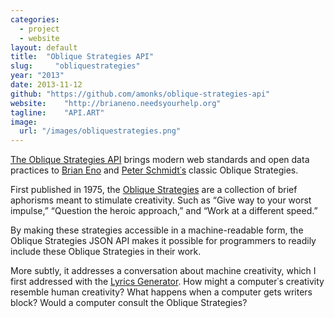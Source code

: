```yaml
---
categories:
  - project
  - website
layout: default
title:  "Oblique Strategies API"
slug:     "obliquestrategies"
year: "2013"
date: 2013-11-12
github: "https://github.com/amonks/oblique-strategies-api"
website:    "http://brianeno.needsyourhelp.org"
tagline:    "API.ART"
image:
  url: "/images/obliquestrategies.png"
---
```

<a href="http://brianeno.needsyourhelp.org">The Oblique Strategies API</a> brings modern web standards and open data practices to <a href="http://en.wikipedia.org/wiki/Brian_Eno">Brian Eno</a> and <a href="http://en.wikipedia.org/wiki/Peter_Schmidt_(artist)">Peter Schmidt&#8127;s</a> classic Oblique Strategies.

First published in 1975, the <a href="http://en.wikipedia.org/wiki/Oblique_Strategies">Oblique Strategies</a> are a collection of brief aphorisms meant to stimulate creativity. Such as &ldquo;Give way to your worst impulse,&rdquo; &ldquo;Question the heroic approach,&rdquo; and &ldquo;Work at a different speed.&rdquo;

By making these strategies accessible in a machine-readable form, the Oblique Strategies JSON API makes it possible for programmers to readily include these Oblique Strategies in their work.

More subtly, it addresses a conversation about machine creativity, which I first addressed with the <a href="#lyrics">Lyrics Generator</a>. How might a computer&#8127;s creativity resemble human creativity? What happens when a computer gets writers block? Would a computer consult the Oblique Strategies?
